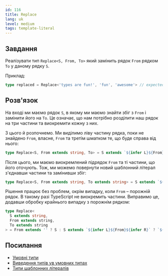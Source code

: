```yaml
---
id: 116
title: Replace
lang: uk
level: medium
tags: template-literal
---
```


## Завдання

Реалізувати тип `Replace<S, From, To>` який замінить рядок `From` рядком `To` у даному рядку `S`.

Приклад:

```ts
type replaced = Replace<'types are fun!', 'fun', 'awesome'> // expected to be 'types are awesome!'
```

## Розв'язок

На вході ми маємо рядок `S`, в якому ми маємо знайти збіг з `From` і замінити його на `To`.
Це означає, що нам потрібно розділити наш рядок на три частини та виокремити кожну з них.

З цього й розпочнемо.
Ми виділимо ліву частину рядка, поки не знайдено `From`, власне, `From` та третім шматком те, що буде справа від нього:

```ts
type Replace<S, From extends string, To> = S extends `${infer L}${From}${infer R}` ? S : S;
```

Після цього, ми маємо виокремлений підрядок `From` та ті частини, що його оточують.
Тож, ми можемо повернути новий шаблонний літерал з'єднавши частини та замінивши збіг:

```ts
type Replace<S, From extends string, To extends string> = S extends `${infer L}${From}${infer R}` ? `${L}${To}${R}` : S;
```

Рішення працює без проблем, окрім випадку, коли `From` – порожній рядок.
В такому разі TypeScript не виокремить частини.
Виправимо це, додавши обробку крайнього випадку з порожнім рядком:

```ts
type Replace<
  S extends string,
  From extends string,
  To extends string
> = From extends '' ? S : S extends `${infer L}${From}${infer R}` ? `${L}${To}${R}` : S;
```

## Посилання

- [Умовні типи](https://www.typescriptlang.org/docs/handbook/2/conditional-types.html)
- [Виведення типів ув умовних типах](https://www.typescriptlang.org/docs/handbook/2/conditional-types.html#inferring-within-conditional-types)
- [Типи шаблонних літералів](https://www.typescriptlang.org/docs/handbook/release-notes/typescript-4-1.html#template-literal-types)
